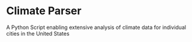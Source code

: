 # Climate Parser
A Python Script enabling extensive analysis of climate data for individual cities in the United States


